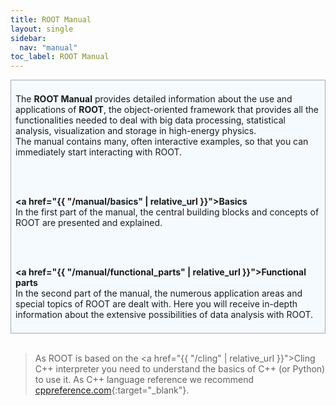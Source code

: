 ```yaml
---
title: ROOT Manual
layout: single
sidebar:
  nav: "manual"
toc_label: ROOT Manual
---
```


<div style="border:1px; border-style:solid; border-color:#AAAAAA; background-color:#f5faff; padding: 0.5em;">

The <b>ROOT Manual</b> provides detailed information about the use and applications of
<b>ROOT</b>, the object-oriented framework that provides all the functionalities needed
to deal with big data processing, statistical analysis, visualization and storage in
high-energy physics.<br>The manual contains many, often interactive examples, so that you
can immediately start interacting with ROOT.

<br><br>

<b><a href="{{ "/manual/basics" | relative_url }}">Basics</a></b><br>
In the first part of the manual, the central building blocks and concepts of ROOT are
presented and explained.

<br><br>

<b><a href="{{ "/manual/functional_parts" | relative_url }}">Functional parts</a></b><br>
In the second part of the manual, the numerous application areas and special topics of ROOT
are dealt with. Here you will receive in-depth information about the extensive possibilities
of data analysis with ROOT.
</div>

<br>

> As ROOT is based on the <a href="{{ "/cling" | relative_url }}">Cling</a> C++ interpreter
> you need  to understand the basics of C++ (or Python) to use it. As C++ language
> reference we recommend [cppreference.com](https://en.cppreference.com/w/cpp){:target="_blank"}.